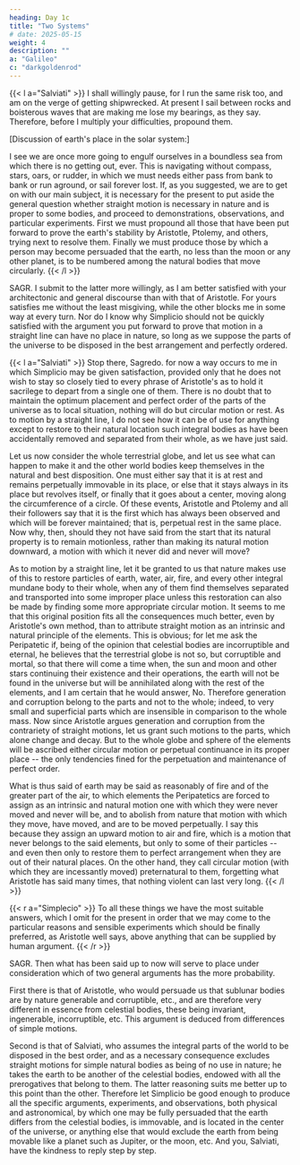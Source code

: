 ```yaml
---
heading: Day 1c
title: "Two Systems"
# date: 2025-05-15
weight: 4
description: ""
a: "Galileo"
c: "darkgoldenrod"
---
```






{{< l a="Salviati" >}}
I shall willingly pause, for I run the same risk too, and am on the verge of getting
shipwrecked. At present I sail between rocks and boisterous waves that are making me lose my
bearings, as they say. Therefore, before I multiply your difficulties, propound them.



[Discussion of earth's place in the solar system:]

I see we are once more going to engulf ourselves in a boundless sea from which there is no getting out, ever. This is navigating without compass, stars, oars, or rudder, in which we must needs either pass from bank to bank or run aground, or sail forever lost. If, as you suggested, we are to get on with our main subject, it is necessary for the present to put aside the general question whether straight motion is necessary in nature and is proper to some bodies, and proceed to demonstrations, observations, and particular experiments. First we must propound all those that have been put forward to prove the earth's stability by Aristotle, Ptolemy, and others, trying next to resolve them. Finally we must produce those by which a person may become persuaded that the earth, no less than the moon or any other planet, is to be numbered among the natural bodies that move circularly.
{{< /l >}}




SAGR. I submit to the latter more willingly, as I am better satisfied with your architectonic
and general discourse than with that of Aristotle. For yours satisfies me without the least
misgiving, while the other blocks me in some way at every turn. Nor do I know why Simplicio
should not be quickly satisfied with the argument you put forward to prove that motion in a
straight line can have no place in nature, so long as we suppose the parts of the universe to be
disposed in the best arrangement and perfectly ordered.


{{< l a="Salviati" >}}
Stop there, Sagredo. for now a way occurs to me in which Simplicio may be given
satisfaction, provided only that he does not wish to stay so closely tied to every phrase of
Aristotle's as to hold it sacrilege to depart from a single one of them.
There is no doubt that to maintain the optimum placement and perfect order of the parts of the
universe as to local situation, nothing will do but circular motion or rest. As to motion by a
straight line, I do not see how it can be of use for anything except to restore to their natural
location such integral bodies as have been accidentally removed and separated from their
whole, as we have just said.

Let us now consider the whole terrestrial globe, and let us see what can happen to make it and
the other world bodies keep themselves in the natural and best disposition. One must either say
that it is at rest and remains perpetually immovable in its place, or else that it stays always in
its place but revolves itself, or finally that it goes about a center, moving along the
circumference of a circle. Of these events, Aristotle and Ptolemy and all their followers say
that it is the first which has always been observed and which will be forever maintained; that
is, perpetual rest in the same place. Now why, then, should they not have said from the start
that its natural property is to remain motionless, rather than making its natural motion
downward, a motion with which it never did and never will move? 

As to motion by a
straight line, let it be granted to us that nature makes use of this to restore particles of earth,
water, air, fire, and every other integral mundane body to their whole, when any of them find
themselves separated and transported into some improper place unless this restoration can also
be made by finding some more appropriate circular motion. It seems to me that this original
position fits all the consequences much better, even by Aristotle's own method, than to
attribute straight motion as an intrinsic and natural principle of the elements. This is obvious;
for let me ask the Peripatetic if, being of the opinion that celestial bodies are incorruptible and
eternal, he believes that the terrestrial globe is not so, but corruptible and mortal, so that there
will come a time when, the sun and moon and other stars continuing their existence and their
operations, the earth will not be found in the universe but will be annihilated along with the
rest of the elements, and I am certain that he would answer, No. Therefore generation and
corruption belong to the parts and not to the whole; indeed, to very small and superficial parts
which are insensible in comparison to the whole mass. Now since Aristotle argues generation
and corruption from the contrariety of straight motions, let us grant such motions to the parts,
which alone change and decay. But to the whole globe and sphere of the elements will be
ascribed either circular motion or perpetual continuance in its proper place -- the only
tendencies fined for the perpetuation and maintenance of perfect order.

What is thus said of earth may be said as reasonably of fire and of the greater part of the air, to
which elements the Peripatetics are forced to assign as an intrinsic and natural motion one with
which they were never moved and never will be, and to abolish from nature that motion with
which they move, have moved, and are to be moved perpetually. I say this because they assign
an upward motion to air and fire, which is a motion that never belongs to the said elements, but
only to some of their particles -- and even then only to restore them to perfect arrangement
when they are out of their natural places. On the other hand, they call circular motion (with
which they are incessantly moved) preternatural to them, forgetting what Aristotle has said
many times, that nothing violent can last very long.
{{< /l >}}


{{< r a="Simplecio" >}}
To all these things we have the most suitable answers, which I omit for the present in order that we may come to the particular reasons and sensible experiments which should be finally preferred, as Aristotle well says, above anything that can be supplied by human argument.
{{< /r >}}



SAGR. Then what has been said up to now will serve to place under consideration which of
two general arguments has the more probability. 

First there is that of Aristotle, who would
persuade us that sublunar bodies are by nature generable and corruptible, etc., and are
therefore very different in essence from celestial bodies, these being invariant, ingenerable,
incorruptible, etc. This argument is deduced from differences of simple motions. 

Second is
that of Salviati, who assumes the integral parts of the world to be disposed in the best order,
and as a necessary consequence excludes straight motions for simple natural bodies as being of
no use in nature; he takes the earth to be another of the celestial bodies, endowed with all the
prerogatives that belong to them. The latter reasoning suits me better up to this point than the
other. Therefore let Simplicio be good enough to produce all the specific arguments,
experiments, and observations, both physical and astronomical, by which one may be fully
persuaded that the earth differs from the celestial bodies, is immovable, and is located in the
center of the universe, or anything else that would exclude the earth from being movable like a
planet such as Jupiter, or the moon, etc. And you, Salviati, have the kindness to reply step by
step.


